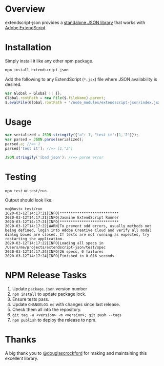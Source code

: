 # Overview

extendscript-json provides a [standalone JSON library](https://github.com/douglascrockford/JSON-js/blob/master/json2.js) that works with [Adobe ExtendScript](https://www.adobe.com/devnet/scripting.html).

# Installation

Simply install it like any other npm package.

```sh
npm install extendscript-json

```

Add the following to any ExtendScript (`*.jsx`) file where JSON availability is desired.

```js
var Global = Global || {};
Global.rootPath = new File($.fileName).parent;
$.evalFile(Global.rootPath + '/node_modules/extendscript-json/index.jsx');
```

# Usage 

```js
var serialized = JSON.stringify({"a": 1, "test it":[1,'2']});
var parsed = JSON.parse(serialized);
parsed.a; //=> 1
parsed['test it']; //=> [1,"2"]

JSON.stringify('[bad json'); //=> parse error
```

# Testing

`npm test` or `test/run`.

Output should look like:

```
me@host> test/run
2020-03-12T14:17:21|INFO|***************************
2020-03-12T14:17:21|INFO|Jasmine ExtendScript Runner
2020-03-12T14:17:21|INFO|***************************
2020-03-12T14:17:22|WARN|To prevent odd errors, usually methods not being defined, login into Adobe Creative Cloud and verify all modal dialog boxes are closed. If tests are not running as expected, try restarting the application.
2020-03-12T14:17:22|INFO|Loading all specs in /Users/me/projects/extendscript-json/test/spec
2020-03-12T14:17:24|INFO|26 specs, 0 failures
2020-03-12T14:17:24|INFO|Finished in 0.016 seconds
```

# NPM Release Tasks

1. Update `package.json` version number
1. `npm install` to update package lock.
1. Ensure tests pass.
1. Update `CHANGELOG.md` with changes since last release.
1. Check them all into the repository.
1. `git tag -a <version> -m <version>; git push --tags`
1. `npm publish` to deploy the release to npm.

# Thanks

A big thank you to [@douglascrockford](https://github.com/douglascrockford) for making and maintaining this excellent library.
